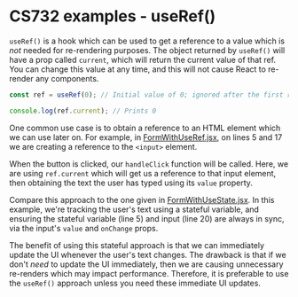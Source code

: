 # CS732 examples - useRef()
`useRef()` is a hook which can be used to get a reference to a value which is *not* needed for re-rendering purposes. The object returned by `useRef()` will have a prop called `current`, which will return the current value of that ref. You can change this value at any time, and this will not cause React to re-render any components.

```jsx
const ref = useRef(0); // Initial value of 0; ignored after the first render. ref will always be the same object.

console.log(ref.current); // Prints 0
```

One common use case is to obtain a reference to an HTML element which we can use later on. For example, in [FormWithUseRef.jsx](./src/FormWithUseRef.jsx), on lines 5 and 17 we are creating a reference to the `<input>` element.

When the button is clicked, our `handleClick` function will be called. Here, we are using `ref.current` which will get us a reference to that input element, then obtaining the text the user has typed using its `value` property.

Compare this approach to the one given in [FormWithUseState.jsx](./src/FormWithUseState.jsx). In this example, we're tracking the user's text using a stateful variable, and ensuring the stateful variable (line 5) and input (line 20) are always in sync, via the input's `value` and `onChange` props.

The benefit of using this stateful approach is that we can immediately update the UI whenever the user's text changes. The drawback is that if we don't *need* to update the UI immediately, then we are causing unnecessary re-renders which may impact performance. Therefore, it is preferable to use the `useRef()` approach unless you need these immediate UI updates.
